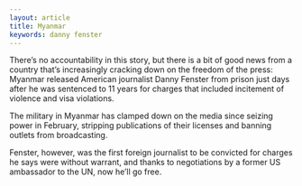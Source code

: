 ```yaml
---
layout: article
title: Myanmar
keywords: danny fenster
---
```


There’s no accountability in this story, but there is a bit of good news from a country that’s increasingly cracking down on the freedom of the press: Myanmar released American journalist Danny Fenster from prison just days after he was sentenced to 11 years for charges that included incitement of violence and visa violations.

The military in Myanmar has clamped down on the media since seizing power in February, stripping publications of their licenses and banning outlets from broadcasting.

Fenster, however, was the first foreign journalist to be convicted for charges he says were without warrant, and thanks to negotiations by a former US ambassador to the UN, now he’ll go free.

